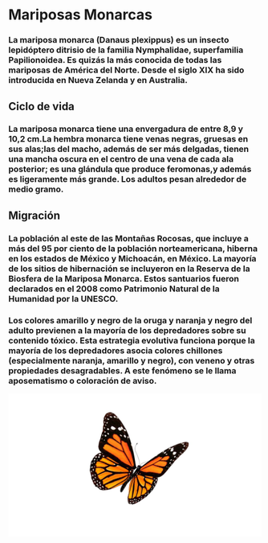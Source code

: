 # Mariposas Monarcas
### La mariposa monarca (Danaus plexippus) es un insecto lepidóptero ditrisio de la familia Nymphalidae, superfamilia Papilionoidea. Es quizás la más conocida de todas las mariposas de América del Norte. Desde el siglo XIX ha sido introducida en Nueva Zelanda y en Australia.
## Ciclo de vida
### La mariposa monarca tiene una envergadura de entre 8,9 y 10,2 cm.La hembra monarca tiene venas negras, gruesas en sus alas;las del macho, además de ser más delgadas, tienen una mancha oscura en el centro de una vena de cada ala posterior; es una glándula que produce feromonas,y además es ligeramente más grande. Los adultos pesan alrededor de medio gramo.
## Migración
### La población al este de las Montañas Rocosas, que incluye a más del 95 por ciento de la población norteamericana, hiberna en los estados de México y Michoacán, en México. La mayoría de los sitios de hibernación se incluyeron en la Reserva de la Biosfera de la Mariposa Monarca. Estos santuarios fueron declarados en el 2008 como Patrimonio Natural de la Humanidad por la UNESCO.

### Los colores amarillo y negro de la oruga y naranja y negro del adulto previenen a la mayoría de los depredadores sobre su contenido tóxico. Esta estrategia evolutiva funciona porque la mayoría de los depredadores asocia colores chillones (especialmente naranja, amarillo y negro), con veneno y otras propiedades desagradables. A este fenómeno se le llama aposematismo o coloración de aviso.
![mariposa](https://github.com/cristina-guerrero/tarea/blob/be0d97ffd3736e1772b95f4b7122ac3e1e695727/mariposa.jpg)
